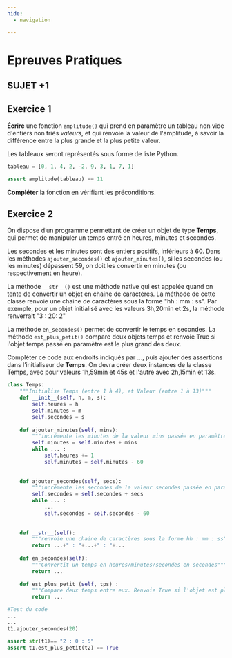 ```yaml
---
hide:
  - navigation

---
```


# **Epreuves Pratiques**
## SUJET +1

<!-- [Corrigé](corrige.md) -->

## Exercice 1

**Écrire** une fonction ``amplitude()`` qui prend en paramètre un tableau non vide d'entiers non triés *valeurs*, et qui renvoie la valeur de l'amplitude, à savoir la différence entre la plus grande et la plus petite valeur. 

Les tableaux seront représentés sous forme de liste Python.

```python
tableau = [0, 1, 4, 2, -2, 9, 3, 1, 7, 1]

assert amplitude(tableau) == 11
```

**Compléter** la fonction en vérifiant les préconditions. 

## Exercice 2

On dispose d’un programme permettant de créer un objet de type **Temps**, qui permet de manipuler un temps entré en heures, minutes et secondes.

Les secondes et les minutes sont des entiers positifs, inférieurs à 60. Dans les méthodes ``ajouter_secondes()`` et ``ajouter_minutes()``, si les secondes (ou les minutes) dépassent 59, on doit les convertir en minutes (ou respectivement en heure).

La méthode ``__str__()`` est une méthode native qui est appelée quand on tente de convertir un objet en chaine de caractères. La méthode de cette classe renvoie une chaine de caractères sous la forme "hh : mm : ss". Par exemple, pour un objet initialisé avec les valeurs 3h,20min et 2s, la méthode renverrait "3 : 20: 2"

La méthode ``en_secondes()`` permet de convertir le temps en secondes. La méthode ``est_plus_petit()`` compare deux objets temps et renvoie True si l'objet temps passé en paramètre est le plus grand des deux.

Compléter ce code aux endroits indiqués par ..., puis ajouter des assertions dans l’initialiseur de **Temps**.
On devra créer deux instances de la classe Temps, avec pour valeurs 1h,59min et 45s et l'autre avec 2h,15min et 13s. 

```python
class Temps:
    """Initialise Temps (entre 1 à 4), et Valeur (entre 1 à 13)"""
    def __init__(self, h, m, s):
        self.heures = h
        self.minutes = m
        self.secondes = s
        
    def ajouter_minutes(self, mins):
        """incrémente les minutes de la valeur mins passée en paramètre"""
        self.minutes = self.minutes + mins
        while ... :
            self.heures += 1
            self.minutes = self.minutes - 60
            
            
    def ajouter_secondes(self, secs):
        """incrémente les secondes de la valeur secondes passée en paramètre"""
        self.secondes = self.secondes + secs
        while ... :
            ...
            self.secondes = self.secondes - 60
    
       
    def __str__(self):
        """renvoie une chaine de caractères sous la forme hh : mm : ss"""
        return ...+" : "+...+" : "+...
    
    def en_secondes(self):
        """Convertit un temps en heures/minutes/secondes en secondes"""
        return ...
    
    def est_plus_petit (self, tps) :
        """Compare deux temps entre eux. Renvoie True si l'objet est plus petit que l'objet tps passé en paramètre"""
        return ...
```

    



```Python
#Test du code
...
...
t1.ajouter_secondes(20)

assert str(t1)== "2 : 0 : 5"
assert t1.est_plus_petit(t2) == True
```
